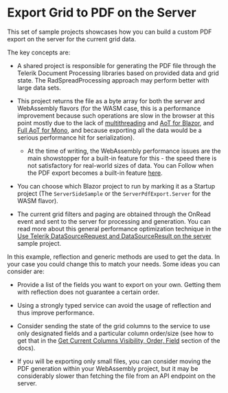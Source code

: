 # Export Grid to PDF on the Server

This set of sample projects showcases how you can build a custom PDF export on the server for the current grid data.

The key concepts are:

* A shared project is responsible for generating the PDF file through the Telerik Document Processing libraries based on provided data and grid state. The RadSpreadProcessing approach may perform better with large data sets.

* This project returns the file as a byte array for both the server and WebAssembly flavors (for the WASM case, this is a performance improvement because such operations are slow in the browser at this point mostly due to the lack of <a href="https://github.com/dotnet/aspnetcore/issues/17730" target="_blank">multithreading</a> and <a href="https://github.com/dotnet/aspnetcore/issues/5466" target="_blank">AoT for Blazor</a>, and <a href="https://github.com/mono/mono/issues/10222" target="_blank">Full AoT for Mono</a>, and because exporting all the data would be a serious performance hit for serialization).

    * At the time of writing, the WebAssembly performance issues are the main showstopper for a built-in feature for this - the speed there is not satisfactory for real-world sizes of data. You can Follow when the PDF export becomes a built-in feature <a href="https://feedback.telerik.com/blazor/1434269-export-grid-to-pdf" target="_blank">here</a>.

* You can choose which Blazor project to run by marking it as a Startup project (The `ServerSideSample` or the `ServerPdfExport.Server` for the WASM flavor).

* The current grid filters and paging are obtained through the OnRead event and sent to the server for processing and generation. You can read more about this general performance optimization technique in the <a href="https://github.com/telerik/blazor-ui/tree/master/grid/datasourcerequest-on-server" target="_blank">Use Telerik DataSourceRequest and DataSourceResult on the server</a> sample project.

In this example, reflection and generic methods are used to get the data. In your case you could change this to match your needs. Some ideas you can consider are:

* Provide a list of the fields you want to export on your own. Getting them with reflection does not guarantee a certain order.

* Using a strongly typed service can avoid the usage of reflection and thus improve performance.

* Consider sending the state of the grid columns to the service to use only designated fields and a particular column order/size (see how to get that in the <a href="https://docs.telerik.com/blazor-ui/components/grid/state#get-current-columns-visibility-order-field" target="_blank">Get Current Columns Visibility, Order, Field</a> section of the docs).

* If you will be exporting only small files, you can consider moving the PDF generation within your WebAssembly project, but it may be considerably slower than fetching the file from an API endpoint on the server.

